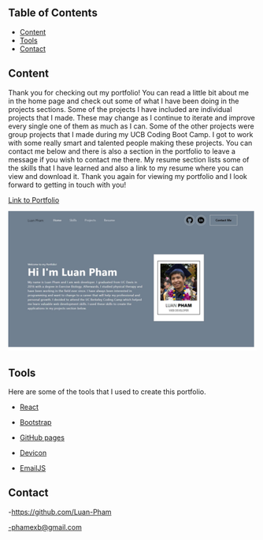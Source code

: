 ## Table of Contents

- [Content](#Content)
- [Tools](#Tools)
- [Contact](#Contact)

## Content

Thank you for checking out my portfolio! You can read a little bit about me in the home page and check out some of what I have been doing in the projects sections. Some of the projects I have included are individual projects that I made. These may change as I continue to iterate and improve every single one of them as much as I can. Some of the other projects were group projects that I made during my UCB Coding Boot Camp. I got to work with some really smart and talented people making these projects. You can contact me below and there is also a section in the portfolio to leave a message if you wish to contact me there. My resume section lists some of the skills that I have learned and also a link to my resume where you can view and download it. Thank you again for viewing my portfolio and I look forward to getting in touch with you!

<a href='https://luan-pham.github.io/LP-Portfolio/'> Link to Portfolio </a>

<img src='src\assets\images\Portfolio.jpg'/>

## Tools

Here are some of the tools that I used to create this portfolio.

- <a href='https://reactjs.org/'> React </a>

- <a href='https://react-bootstrap.github.io/'> Bootstrap </a>

- <a href='https://pages.github.com/'> GitHub pages </a>

- <a href='https://devicon.dev/'> Devicon </a>

- <a href='https://www.emailjs.com/'> EmailJS </a>

## Contact

-https://github.com/Luan-Pham

-phamexb@gmail.com
